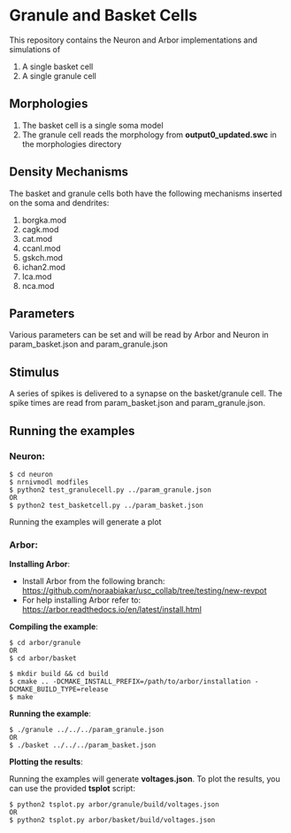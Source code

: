 # Granule and Basket Cells
This repository contains the Neuron and Arbor implementations and simulations of
1) A single basket cell
2) A single granule cell

## Morphologies
1) The basket cell is a single soma model
2) The granule cell reads the morphology from **output0_updated.swc** in the morphologies directory

## Density Mechanisms
The basket and granule cells both have the following mechanisms inserted on the soma and dendrites:
1) borgka.mod
2) cagk.mod
3) cat.mod
4) ccanl.mod
5) gskch.mod
6) ichan2.mod
7) lca.mod
8) nca.mod

## Parameters
Various parameters can be set and will be read by Arbor and Neuron in param_basket.json and param_granule.json

## Stimulus
A series of spikes is delivered to a synapse on the basket/granule cell.
The spike times are read from param_basket.json and param_granule.json.

## Running the examples

### Neuron:
```
$ cd neuron
$ nrnivmodl modfiles
$ python2 test_granulecell.py ../param_granule.json
OR
$ python2 test_basketcell.py ../param_basket.json
```

Running the examples will generate a plot

### Arbor:
**Installing Arbor**:
* Install Arbor from the following branch:
https://github.com/noraabiakar/usc_collab/tree/testing/new-revpot
* For help installing Arbor refer to:
https://arbor.readthedocs.io/en/latest/install.html

**Compiling the example**:
```
$ cd arbor/granule
OR
$ cd arbor/basket

$ mkdir build && cd build
$ cmake .. -DCMAKE_INSTALL_PREFIX=/path/to/arbor/installation -DCMAKE_BUILD_TYPE=release
$ make
```

**Running the example**:
```
$ ./granule ../../../param_granule.json
OR
$ ./basket ../../../param_basket.json
```

**Plotting the results**:

Running the examples will generate **voltages.json**. To plot the results, you can use the provided **tsplot** script:
```
$ python2 tsplot.py arbor/granule/build/voltages.json
OR
$ python2 tsplot.py arbor/basket/build/voltages.json
```
